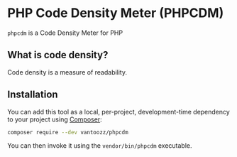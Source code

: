 # PHP Code Density Meter (PHPCDM)

`phpcdm` is a Code Density Meter for PHP

## What is  code density?
Code density is a measure of readability.

## Installation

You can add this tool as a local, per-project, development-time dependency to your project using [Composer](https://getcomposer.org/):

```bash
composer require --dev vantoozz/phpcdm
```

You can then invoke it using the `vendor/bin/phpcdm` executable.
